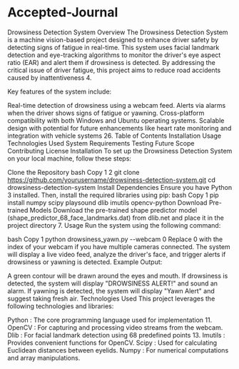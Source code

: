 # Accepted-Journal
Drowsiness Detection System
Overview
The Drowsiness Detection System is a machine vision-based project designed to enhance driver safety by detecting signs of fatigue in real-time. This system uses facial landmark detection and eye-tracking algorithms to monitor the driver's eye aspect ratio (EAR) and alert them if drowsiness is detected. By addressing the critical issue of driver fatigue, this project aims to reduce road accidents caused by inattentiveness 4.

Key features of the system include:

Real-time detection of drowsiness using a webcam feed.
Alerts via alarms when the driver shows signs of fatigue or yawning.
Cross-platform compatibility with both Windows and Ubuntu operating systems.
Scalable design with potential for future enhancements like heart rate monitoring and integration with vehicle systems 26.
Table of Contents
Installation
Usage
Technologies Used
System Requirements
Testing
Future Scope
Contributing
License
Installation
To set up the Drowsiness Detection System on your local machine, follow these steps:

Clone the Repository
bash
Copy
1
2
git clone https://github.com/yourusername/drowsiness-detection-system.git
cd drowsiness-detection-system
Install Dependencies
Ensure you have Python 3 installed. Then, install the required libraries using pip:
bash
Copy
1
pip install numpy scipy playsound dlib imutils opencv-python
Download Pre-trained Models
Download the pre-trained shape predictor model (shape_predictor_68_face_landmarks.dat) from dlib.net and place it in the project directory 7.
Usage
Run the system using the following command:

bash
Copy
1
python drowsiness_yawn.py --webcam 0
Replace 0 with the index of your webcam if you have multiple cameras connected.
The system will display a live video feed, analyze the driver's face, and trigger alerts if drowsiness or yawning is detected.
Example Output:

A green contour will be drawn around the eyes and mouth.
If drowsiness is detected, the system will display "DROWSINESS ALERT!" and sound an alarm.
If yawning is detected, the system will display "Yawn Alert" and suggest taking fresh air.
Technologies Used
This project leverages the following technologies and libraries:

Python : The core programming language used for implementation 11.
OpenCV : For capturing and processing video streams from the webcam.
Dlib : For facial landmark detection using 68 predefined points 13.
Imutils : Provides convenient functions for OpenCV.
Scipy : Used for calculating Euclidean distances between eyelids.
Numpy : For numerical computations and array manipulations.
